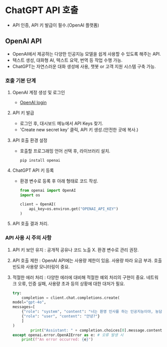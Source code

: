 # ChatGPT API 호출

- API 인증, API 키 발급이 필수.(OpenAI 플랫폼)  

## OpenAI API

- OpenAI에서 제공하는 다양한 인공지능 모델을 쉽게 사용할 수 있도록 해주는 API.
- 텍스트 생성, 대화형 AI, 텍스트 요약, 번역 등 작업 수행 가능.
- ChatGPT는 자연스러운 대화 생성에 사용, 챗봇 or 고객 지원 시스템 구축 가능.

### 호출 기본 단계

1. OpenAI 계정 생성 및 로그인

    - [OpenAI login](https://platform.openai.com/signup)

2. API 키 발급

    - 로그인 후, 대시보드 메뉴에서 API Keys 찾기.
    - 'Create new secret key' 클릭, API 키 생성.(안전한 곳에 복사.)

3. API 호출 환경 설정

    - 호출할 프로그래밍 언어 선택 후, 라이브러리 설치.

        ```shell
        pip install openai
        ```

4. ChatGPT API 키 등록

    - 환경 변수로 등록 후 아래 형태로 코드 작성.

        ```python
        from openai import OpenAI
        import os

        client = OpenAI(
            api_key=os.environ.get("OPENAI_API_KEY")
        )
        ```

5. API 호출 결과 처리.

### API 사용 시 주의 사항

1. API 키 보안 유지 : 공개적 공유나 코드 노출 X. 환경 변수로 관리 권장.

2. API 호출 제한 : OpenAI API에는 사용량 제한이 있음. 사용량 따라 요금 부과. 호출 빈도와 사용량 모니터링이 중요.

3. 적절한 에러 처리 : 다양한 에러에 대비해 적절한 예외 처리의 구현이 중요. 네트워크 오류, 인증 실패, 사용량 초과 등의 상황에 대한 대처가 필요.

    ```python
    try:
        completion = client.chat.completions.create(
    model="gpt-4o",
    messages=[
        {"role": "system", "content": "너는 환영 인사를 하는 인공지능이야, 농담을 넣어 재미있게해줘"},
        {"role": "user", "content": "안녕?"}  
        ]
    )
            print("Assistant: " + completion.choices[0].message.content)
    except openai.error.OpenAIError as e: # 오류 발생 시
        print(f"An error occurred: {e}")
    ```
